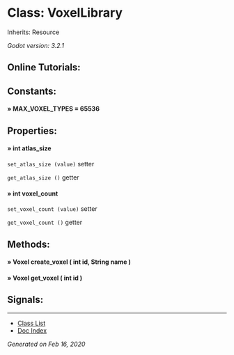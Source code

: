 # Class: VoxelLibrary

Inherits: Resource

_Godot version: 3.2.1_


## Online Tutorials: 



## Constants:

#### » MAX_VOXEL_TYPES = 65536



## Properties:

#### » int atlas_size

`set_atlas_size (value)` setter

`get_atlas_size ()` getter


#### » int voxel_count

`set_voxel_count (value)` setter

`get_voxel_count ()` getter



## Methods:

#### » Voxel create_voxel ( int id, String name ) 


#### » Voxel get_voxel ( int id ) 



## Signals:


---
* [Class List](Class_List.md)
* [Doc Index](../01_get-started.md)

_Generated on Feb 16, 2020_
